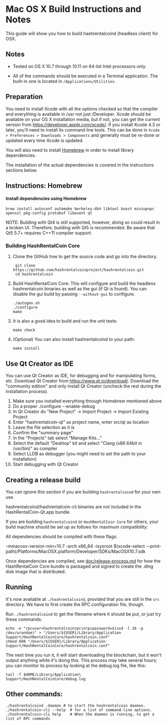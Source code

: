 Mac OS X Build Instructions and Notes
====================================
This guide will show you how to build hashrentalcoind (headless client) for OSX.

Notes
-----

* Tested on OS X 10.7 through 10.11 on 64-bit Intel processors only.

* All of the commands should be executed in a Terminal application. The
built-in one is located in `/Applications/Utilities`.

Preparation
-----------

You need to install Xcode with all the options checked so that the compiler
and everything is available in /usr not just /Developer. Xcode should be
available on your OS X installation media, but if not, you can get the
current version from https://developer.apple.com/xcode/. If you install
Xcode 4.3 or later, you'll need to install its command line tools. This can
be done in `Xcode > Preferences > Downloads > Components` and generally must
be re-done or updated every time Xcode is updated.

You will also need to install [Homebrew](http://brew.sh) in order to install library
dependencies.

The installation of the actual dependencies is covered in the instructions
sections below.

Instructions: Homebrew
----------------------

#### Install dependencies using Homebrew

    brew install autoconf automake berkeley-db4 libtool boost miniupnpc openssl pkg-config protobuf libevent qt

NOTE: Building with Qt4 is still supported, however, doing so could result in a broken UI. Therefore, building with Qt5 is recommended. Be aware that Qt5 5.7+ requires C++11 compiler support.

### Building HashRentalCoin Core

1. Clone the GitHub tree to get the source code and go into the directory.

        git clone https://github.com/hashrentalcoinproject/hashrentalcoin.git
        cd hashrentalcoin

2.  Build HashRentalCoin Core:
    This will configure and build the headless hashrentalcoin binaries as well as the gui (if Qt is found).
    You can disable the gui build by passing `--without-gui` to configure.

        ./autogen.sh
        ./configure
        make

3.  It is also a good idea to build and run the unit tests:

        make check

4.  (Optional) You can also install hashrentalcoind to your path:

        make install

Use Qt Creator as IDE
------------------------
You can use Qt Creator as IDE, for debugging and for manipulating forms, etc.
Download Qt Creator from https://www.qt.io/download/. Download the "community edition" and only install Qt Creator (uncheck the rest during the installation process).

1. Make sure you installed everything through Homebrew mentioned above
2. Do a proper ./configure --enable-debug
3. In Qt Creator do "New Project" -> Import Project -> Import Existing Project
4. Enter "hashrentalcoin-qt" as project name, enter src/qt as location
5. Leave the file selection as it is
6. Confirm the "summary page"
7. In the "Projects" tab select "Manage Kits..."
8. Select the default "Desktop" kit and select "Clang (x86 64bit in /usr/bin)" as compiler
9. Select LLDB as debugger (you might need to set the path to your installation)
10. Start debugging with Qt Creator

Creating a release build
------------------------
You can ignore this section if you are building `hashrentalcoind` for your own use.

hashrentalcoind/hashrentalcoin-cli binaries are not included in the HashRentalCoin-Qt.app bundle.

If you are building `hashrentalcoind` or `HashRentalCoin Core` for others, your build machine should be set up
as follows for maximum compatibility:

All dependencies should be compiled with these flags:

 -mmacosx-version-min=10.7
 -arch x86_64
 -isysroot $(xcode-select --print-path)/Platforms/MacOSX.platform/Developer/SDKs/MacOSX10.7.sdk

Once dependencies are compiled, see [doc/release-process.md](release-process.md) for how the HashRentalCoin Core
bundle is packaged and signed to create the .dmg disk image that is distributed.

Running
-------

It's now available at `./hashrentalcoind`, provided that you are still in the `src`
directory. We have to first create the RPC configuration file, though.

Run `./hashrentalcoind` to get the filename where it should be put, or just try these
commands:

    echo -e "rpcuser=hashrentalcoinrpc\nrpcpassword=$(xxd -l 16 -p /dev/urandom)" > "/Users/${USER}/Library/Application Support/HashRentalCoinCore/hashrentalcoin.conf"
    chmod 600 "/Users/${USER}/Library/Application Support/HashRentalCoinCore/hashrentalcoin.conf"

The next time you run it, it will start downloading the blockchain, but it won't
output anything while it's doing this. This process may take several hours;
you can monitor its process by looking at the debug.log file, like this:

    tail -f $HOME/Library/Application\ Support/HashRentalCoinCore/debug.log

Other commands:
-------

    ./hashrentalcoind -daemon # to start the hashrentalcoin daemon.
    ./hashrentalcoin-cli --help  # for a list of command-line options.
    ./hashrentalcoin-cli help    # When the daemon is running, to get a list of RPC commands

